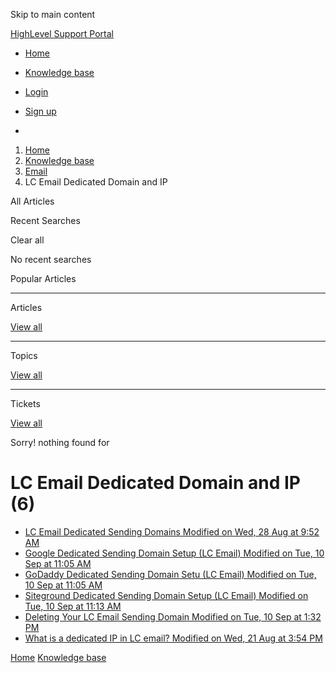 Skip to main content

[ HighLevel Support Portal ](https://help.gohighlevel.com)

  * [ Home ](/support/home)
  * [ Knowledge base ](/support/solutions)

  * [Login](/support/login)
  * [Sign up](/support/signup)
  * 

  1. [Home](/support/home)
  2. [Knowledge base](/support/solutions)
  3. [Email](/support/solutions/48000449563)
  4. LC Email Dedicated Domain and IP

All  Articles 

Recent Searches

Clear all

No recent searches

Popular Articles

* * *

Articles

[View all](/support/search/solutions)

* * *

Topics

[View all](/support/search/topics)

* * *

Tickets

[View all](/support/search/tickets)

Sorry! nothing found for   

# LC Email Dedicated Domain and IP (6)

  * [ LC Email Dedicated Sending Domains Modified on Wed, 28 Aug at 9:52 AM  ](/support/solutions/articles/48001226115-lc-email-dedicated-sending-domains)
  * [ Google Dedicated Sending Domain Setup (LC Email) Modified on Tue, 10 Sep at 11:05 AM  ](/support/solutions/articles/48001240481-google-dedicated-sending-domain-setup-lc-email-)
  * [ GoDaddy Dedicated Sending Domain Setu (LC Email) Modified on Tue, 10 Sep at 11:05 AM  ](/support/solutions/articles/48001237513-godaddy-dedicated-sending-domain-setu-lc-email-)
  * [ Siteground Dedicated Sending Domain Setup (LC Email) Modified on Tue, 10 Sep at 11:13 AM  ](/support/solutions/articles/155000000568-siteground-dedicated-sending-domain-setup-lc-email-)
  * [ Deleting Your LC Email Sending Domain Modified on Tue, 10 Sep at 1:32 PM  ](/support/solutions/articles/155000003212-deleting-your-lc-email-sending-domain)
  * [ What is a dedicated IP in LC email? Modified on Wed, 21 Aug at 3:54 PM  ](/support/solutions/articles/155000001152-what-is-a-dedicated-ip-in-lc-email-)

[Home](/support/home) [Knowledge base](/support/solutions)
